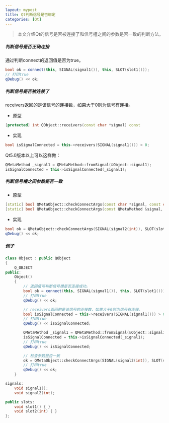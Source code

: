 ```yaml
---
layout: mypost
title: Qt判断信号是否绑定
categories: [Qt]
---
```


> 本文介绍Qt的信号是否被连接了和信号槽之间的参数是否一致的判断方法。

##### 判断信号是否正确连接

通过判断connect的返回值是否为true。

```cpp
bool ok = connect(this, SIGNAL(signal1()), this, SLOT(slot1()));
// 打印true
qDebug() << ok;
```

##### 判断信号是否被连接了

receivers返回的是该信号的连接数，如果大于0则为信号有连接。

* 原型

```cpp
[protected] int QObject::receivers(const char *signal) const
```

* 实现

```cpp
bool isSignalConnected = this->receivers(SIGNAL(signal1())) > 0;
```

Qt5.0版本以上可以这样做：

```cpp
QMetaMethod _signal1 = QMetaMethod::fromSignal(&Object::signal1);
isSignalConnected = this->isSignalConnected(_signal1);
```

##### 判断信号槽之间参数是否一致

* 原型

```cpp
[static] bool QMetaObject::checkConnectArgs(const char *signal, const char *method)
[static] bool QMetaObject::checkConnectArgs(const QMetaMethod &signal, const QMetaMethod &method)
```

* 实现

```cpp
bool ok = QMetaObject::checkConnectArgs(SIGNAL(signal2(int)), SLOT(slot2(int)));
qDebug() << ok;
```

##### 例子

```cpp
class Object : public QObject
{
    Q_OBJECT
public:
    Object()
    {
        // 返回值可判断信号槽是否连接成功。
        bool ok = connect(this, SIGNAL(signal1()), this, SLOT(slot1()));
        // 打印true
        qDebug() << ok;

        // receivers返回的是该信号的连接数，如果大于0则为信号有连接。
        bool isSignalConnected = this->receivers(SIGNAL(signal1())) > 0;
        // 打印true
        qDebug() << isSignalConnected;

        QMetaMethod _signal1 = QMetaMethod::fromSignal(&Object::signal1);
        isSignalConnected = this->isSignalConnected(_signal1);
        // 打印true
        qDebug() << isSignalConnected;

        // 检查参数是否一致
        ok = QMetaObject::checkConnectArgs(SIGNAL(signal2(int)), SLOT(slot2(int)));
        // 打印true
        qDebug() << ok;
    }

signals:
    void signal1();
    void signal2(int);

public slots:
    void slot1() { }
    void slot2(int) { }
};
```

